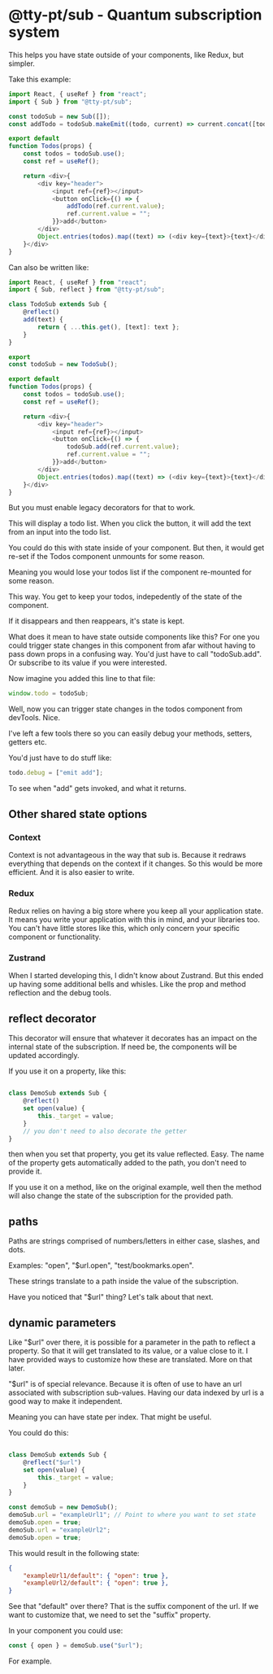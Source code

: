 # @tty-pt/sub - Quantum subscription system

This helps you have state outside of your components, like Redux, but simpler.

Take this example:
```js
import React, { useRef } from "react";
import { Sub } from "@tty-pt/sub";

const todoSub = new Sub([]);
const addTodo = todoSub.makeEmit((todo, current) => current.concat([todo]));

export default
function Todos(props) {
	const todos = todoSub.use();
	const ref = useRef();

	return <div>{
		<div key="header">
			<input ref={ref}></input>
			<button onClick={() => {
				addTodo(ref.current.value);
				ref.current.value = "";
			}}>add</button>
		</div>
		Object.entries(todos).map((text) => (<div key={text}>{text}</div>));
	}</div>
}
```

Can also be written like:
```js
import React, { useRef } from "react";
import { Sub, reflect } from "@tty-pt/sub";

class TodoSub extends Sub {
	@reflect()
	add(text) {
		return { ...this.get(), [text]: text };
	}
}

export
const todoSub = new TodoSub();

export default
function Todos(props) {
	const todos = todoSub.use();
	const ref = useRef();

	return <div>{
		<div key="header">
			<input ref={ref}></input>
			<button onClick={() => {
				todoSub.add(ref.current.value);
				ref.current.value = "";
			}}>add</button>
		</div>
		Object.entries(todos).map((text) => (<div key={text}>{text}</div>));
	}</div>
}
```
But you must enable legacy decorators for that to work.

This will display a todo list. When you click the button, it will add the text from
an input into the todo list.

You could do this with state inside of your component. But then, it would get re-set if the Todos component unmounts for some reason.

Meaning you would lose your todos list if the component re-mounted for some reason.

This way. You get to keep your todos, indepedently of the state of the component.

If it disappears and then reappears, it's state is kept.

What does it mean to have state outside components like this? For one you could trigger state changes in this component from afar without having to pass down props in a confusing way. You'd just have to call "todoSub.add". Or subscribe to its value if you were interested.

Now imagine you added this line to that file:
```js
window.todo = todoSub;
```

Well, now you can trigger state changes in the todos component from devTools. Nice.

I've left a few tools there so you can easily debug your methods, setters, getters etc.

You'd just have to do stuff like:
```js
todo.debug = ["emit add"];
```

To see when "add" gets invoked, and what it returns.

## Other shared state options

### Context
Context is not advantageous in the way that sub is. Because it redraws everything that depends on the context if it changes. So this would be more efficient.
And it is also easier to write.

### Redux
Redux relies on having a big store where you keep all your application state. It means you write your application with this in mind, and your libraries too.
You can't have little stores like this, which only concern your specific component or functionality.

### Zustrand
When I started developing this, I didn't know about Zustrand. But this ended up having some additional bells and whisles. Like the prop and method reflection and the debug tools.

## reflect decorator
This decorator will ensure that whatever it decorates has an impact on the internal state of the subscription.
If need be, the components will be updated accordingly.

If you use it on a property, like this:
```js

class DemoSub extends Sub {
	@reflect()
	set open(value) {
		this._target = value;
	}
	// you don't need to also decorate the getter
}
```
then when you set that property, you get its value reflected. Easy. The name of the property gets automatically added to the path, you don't need to provide it.

If you use it on a method, like on the original example, well then the method will also change the state of the subscription for the provided path.

## paths
Paths are strings comprised of numbers/letters in either case, slashes, and dots.

Examples: "open", "$url.open", "test/bookmarks.open".

These strings translate to a path inside the value of the subscription.

Have you noticed that "$url" thing? Let's talk about that next.

## dynamic parameters
Like "$url" over there, it is possible for a parameter in the path to reflect a property.
So that it will get translated to its value, or a value close to it.
I have provided ways to customize how these are translated. More on that later.

"$url" is of special relevance. Because it is often of use to have an url associated with subscription sub-values.
Having our data indexed by url is a good way to make it independent.

Meaning you can have state per index. That might be useful.

You could do this:
```js

class DemoSub extends Sub {
	@reflect("$url")
	set open(value) {
		this._target = value;
	}
}

const demoSub = new DemoSub();
demoSub.url = "exampleUrl1"; // Point to where you want to set state
demoSub.open = true;
demoSub.url = "exampleUrl2";
demoSub.open = true;
```

This would result in the following state:
```json
{
	"exampleUrl1/default": { "open": true },
	"exampleUrl2/default": { "open": true },
}
```

See that "default" over there? That is the suffix component of the url. If we want to customize that, we need to set the "suffix" property.

In your component you could use:
```js
const { open } = demoSub.use("$url");
```

For example.
